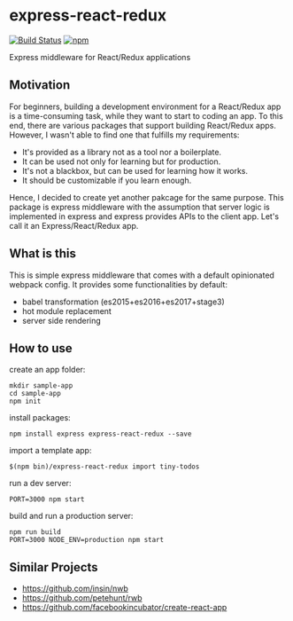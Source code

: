 # express-react-redux

[![Build Status](https://travis-ci.org/dai-shi/express-react-redux.svg?branch=master)](https://travis-ci.org/dai-shi/express-react-redux)
[![npm](https://img.shields.io/npm/v/express-react-redux.svg)](https://www.npmjs.com/package/express-react-redux)

Express middleware for React/Redux applications

## Motivation

For beginners, building a development environment for a React/Redux app
is a time-consuming task, while they want to start to coding an app.
To this end, there are various packages that support building React/Redux apps.
However, I wasn't able to find one that fulfills my requirements:

- It's provided as a library not as a tool nor a boilerplate.
- It can be used not only for learning but for production.
- It's not a blackbox, but can be used for learning how it works.
- It should be customizable if you learn enough.

Hence, I decided to create yet another pakcage for the same purpose.
This package is express middleware with the assumption that server
logic is implemented in express and express provides APIs to the client app.
Let's call it an Express/React/Redux app.

## What is this

This is simple express middleware that comes with
a default opinionated webpack config.
It provides some functionalities by default:

- babel transformation (es2015+es2016+es2017+stage3)
- hot module replacement
- server side rendering

## How to use

create an app folder:

```
mkdir sample-app
cd sample-app
npm init
```

install packages:

```
npm install express express-react-redux --save
```

import a template app:

```
$(npm bin)/express-react-redux import tiny-todos
```

run a dev server:

```
PORT=3000 npm start
```

build and run a production server:

```
npm run build
PORT=3000 NODE_ENV=production npm start
```

## Similar Projects

- https://github.com/insin/nwb
- https://github.com/petehunt/rwb
- https://github.com/facebookincubator/create-react-app                             
